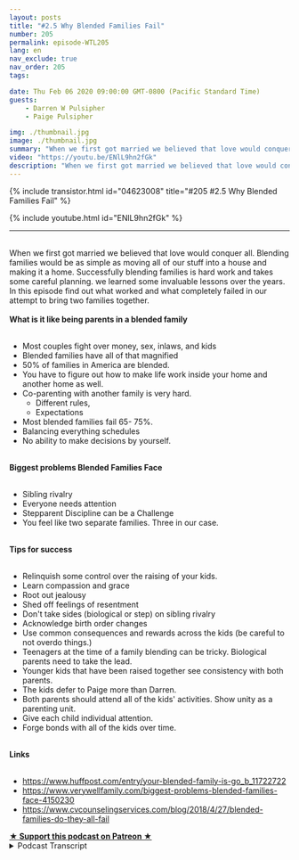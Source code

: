 ```yaml
---
layout: posts
title: "#2.5 Why Blended Families Fail"
number: 205
permalink: episode-WTL205
lang: en
nav_exclude: true
nav_order: 205
tags:

date: Thu Feb 06 2020 09:00:00 GMT-0800 (Pacific Standard Time)
guests:
    - Darren W Pulsipher
    - Paige Pulsipher

img: ./thumbnail.jpg
image: ./thumbnail.jpg
summary: "When we first got married we believed that love would conquer all. Blending families would be as simple as moving all of our stuff into a house and making it a home. Successfully blending families is hard work and takes some careful planning. we learned some invaluable lessons over the years. In this episode find out what worked and what completely failed in our attempt to bring two families together."
video: "https://youtu.be/ENlL9hn2fGk"
description: "When we first got married we believed that love would conquer all. Blending families would be as simple as moving all of our stuff into a house and making it a home. Successfully blending families is hard work and takes some careful planning. we learned some invaluable lessons over the years. In this episode find out what worked and what completely failed in our attempt to bring two families together."
---
```


<div>
{% include transistor.html id="04623008" title="#205 #2.5 Why Blended Families Fail" %}

{% include youtube.html id="ENlL9hn2fGk" %}
</div>

---

<html><head></head><body><div><br>When we first got married we believed that love would conquer all. Blending families would be as simple as moving all of our stuff into a house and making it a home. Successfully blending families is hard work and takes some careful planning. we learned some invaluable lessons over the years. In this episode find out what worked and what completely failed in our attempt to bring two families together.</div><div><strong><br>What is it like being parents in a blended family<br></strong><br></div><ul><li>Most couples fight over money, sex, inlaws, and kids</li><li>Blended families have all of that magnified</li><li>50% of families in America are blended.</li><li>You have to figure out how to make life work inside your home and another home as well.</li><li>Co-parenting with another family is very hard.<ul><li>Different rules,</li><li>Expectations</li></ul></li><li>Most blended families fail 65- 75%.</li><li>Balancing everything schedules</li><li>No ability to make decisions by yourself.</li></ul><div><strong><br>Biggest problems Blended Families Face<br></strong><br></div><ul><li>Sibling rivalry</li><li>Everyone needs attention</li><li>Stepparent Discipline can be a Challenge</li><li>You feel like two separate families. Three in our case.</li></ul><div><strong><br>Tips for success<br></strong><br></div><ul><li>Relinquish some control over the raising of your kids.</li><li>Learn compassion and grace</li><li>Root out jealousy</li><li>Shed off feelings of resentment</li><li>Don't take sides (biological or step) on sibling rivalry&nbsp;</li><li>Acknowledge birth order changes</li><li>Use common consequences and rewards across the kids (be careful to not overdo things.)</li><li>Teenagers at the time of a family blending can be tricky. Biological parents need to take the lead.</li><li>Younger kids that have been raised together see consistency with both parents.</li><li>The kids defer to Paige more than Darren.</li><li>Both parents should attend all of the kids' activities. Show unity as a parenting unit.</li><li>Give each child individual attention.</li><li>Forge bonds with all of the kids over time.</li></ul><div><strong><br>Links<br></strong><br></div><ul><li><a href="https://www.huffpost.com/entry/your-blended-family-is-go_b_11722722">https://www.huffpost.com/entry/your-blended-family-is-go_b_11722722</a></li><li><a href="https://www.verywellfamily.com/biggest-problems-blended-families-face-4150230">https://www.verywellfamily.com/biggest-problems-blended-families-face-4150230</a></li><li><a href="https://www.google.com/url?q=https://www.cvcounselingservices.com/blog/2018/4/27/blended-families-do-they-all-fail&amp;sa=D&amp;source=hangouts&amp;ust=1581014446839000&amp;usg=AFQjCNFtmfjFge4IpkNKTM1ZDdsc2U9Wrw">https://www.cvcounselingservices.com/blog/2018/4/27/blended-families-do-they-all-fail</a></li></ul>
<strong>
  <a href="https://www.patreon.com/wheresthelemonade" target="_donate" rel="payment" title="★ Support this podcast on Patreon ★">★ Support this podcast on Patreon ★</a>
</strong></body></html>

<details>
<summary> Podcast Transcript </summary>

<p></p>

</details>

